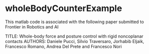 wholeBodyCounterExample
=======================

This matlab code is associated with the following paper submitted to Frontier in Robotics and AI

TITLE: Whole-body force and posture control with rigid noncoplanar contacts
AUTHORS: Daniele Pucci, Silvio Traversaro, Jorhabib Eljaik, Francesco Romano, Andrea Del Prete and Francesco Nori
